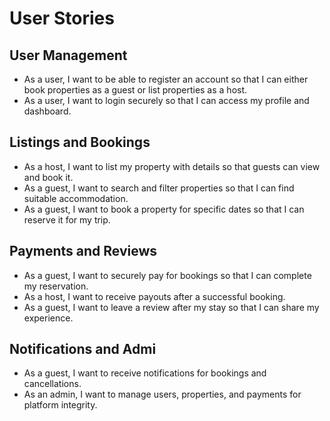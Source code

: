 
# User Stories

## User Management

- As a user, I want to be able to register an account so that I can either book properties as a guest or list properties as a host.
- As a user, I want to login securely so that I can access my profile and dashboard.

## Listings and Bookings

- As a host, I want to list my property with details so that guests can view and book it.
- As a guest, I want to search and filter properties so that I can find suitable accommodation.
- As a guest, I want to book a property for specific dates so that I can reserve it for my trip.

## Payments and Reviews

- As a guest, I want to securely pay for bookings so that I can complete my reservation.
- As a host, I want to receive payouts after a successful booking.
- As a guest, I want to leave a review after my stay so that I can share my experience.

## Notifications and Admi
- As a guest, I want to receive notifications for bookings and cancellations.
- As an admin, I want to manage users, properties, and payments for platform integrity.


